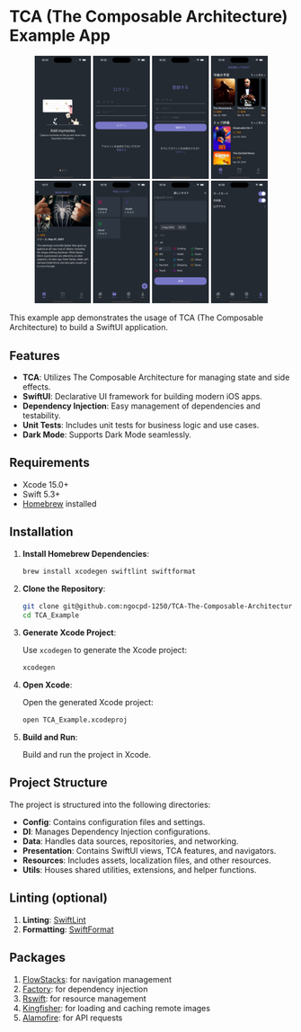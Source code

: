 # TCA (The Composable Architecture) Example App

<p align="center">
  <img src="screenshots/onboarding.png" width="20%"/>
  <img src="screenshots/login.png" width="20%"/>
  <img src="screenshots/register.png" width="20%"/>
  <img src="screenshots/top_movie.png" width="20%"/>
  <img src="screenshots/movie_detail.png" width="20%"/>
  <img src="screenshots/todo_list.png" width="20%"/>
  <img src="screenshots/add_todo.png" width="20%"/>
  <img src="screenshots/settings.png" width="20%"/>
</p>

This example app demonstrates the usage of TCA (The Composable Architecture) to build a SwiftUI application.

## Features
- **TCA**: Utilizes The Composable Architecture for managing state and side effects.
- **SwiftUI**: Declarative UI framework for building modern iOS apps.
- **Dependency Injection**: Easy management of dependencies and testability.
- **Unit Tests**: Includes unit tests for business logic and use cases.
- **Dark Mode**: Supports Dark Mode seamlessly.

## Requirements

- Xcode 15.0+
- Swift 5.3+
- [Homebrew](https://brew.sh/) installed 

## Installation

1. **Install Homebrew Dependencies**:

    ```bash
    brew install xcodegen swiftlint swiftformat
    ```

2. **Clone the Repository**:

    ```bash
    git clone git@github.com:ngocpd-1250/TCA-The-Composable-Architecture-example.git
    cd TCA_Example
    ```

3. **Generate Xcode Project**:

    Use `xcodegen` to generate the Xcode project:

    ```bash
    xcodegen
    ```

4. **Open Xcode**:

    Open the generated Xcode project:

    ```bash
    open TCA_Example.xcodeproj
    ```

5. **Build and Run**:

    Build and run the project in Xcode.
    
## Project Structure

The project is structured into the following directories:

- **Config**: Contains configuration files and settings.
- **DI**: Manages Dependency Injection configurations.
- **Data**: Handles data sources, repositories, and networking.
- **Presentation**: Contains SwiftUI views, TCA features, and navigators.
- **Resources**: Includes assets, localization files, and other resources.
- **Utils**: Houses shared utilities, extensions, and helper functions.


## Linting (optional)

1. **Linting**: [SwiftLint](https://github.com/realm/SwiftLint)
2. **Formatting**: [SwiftFormat](https://github.com/nicklockwood/SwiftFormat)

## Packages

1. [FlowStacks](https://github.com/johnpatrickmorgan/FlowStacks): for navigation management
2. [Factory](https://github.com/hmlongco/Factory.git): for dependency injection
3. [Rswift](https://github.com/mac-cain13/R.swift.git): for resource management
4. [Kingfisher](https://github.com/onevcat/Kingfisher.git): for loading and caching remote images
5. [Alamofire](https://github.com/Alamofire/Alamofire.git): for API requests



